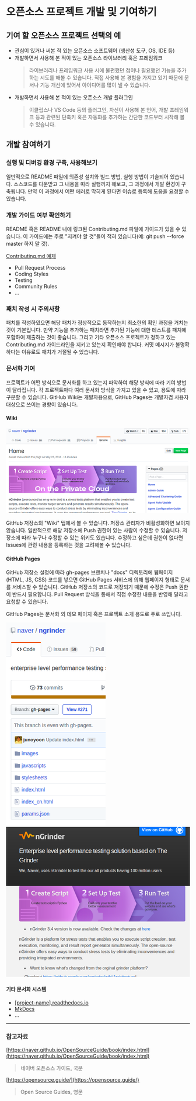 # 오픈소스 프로젝트 개발 및 기여하기

## 기여 할 오픈소스 프로젝트 선택의 예

- 관심이 있거나 써본 적 있는 오픈소스 소프트웨어 (생산성 도구, OS, IDE 등)
- 개발하면서 사용해 본 적이 있는 오픈소스 라이브러리 혹은 프레임워크
  > 라이브러리나 프레임워크 사용 시에 불편했던 점이나 필요했던 기능을 추가하는 시도를 해볼 수 있습니다. 직접 사용해 본 경험을 가지고 있기 때문에 문서나 기능 개선에 있어서 아이디어를 많이 낼 수 있습니다.
- 개발하면서 사용해 본 적이 있는 오픈소스 개발 플러그인
  > 이클립스나 VS Code 등의 플러그인, 자신이 사용해 본 언어, 개발 프레임워크 등과 관련된 단축키 혹은 자동화를 추가하는 간단한 코드부터 시작해 볼 수 있습니다.

## 개발 참여하기

### 실행 및 디버깅 환경 구축, 사용해보기

일반적으로 README 파일에 의존성 설치와 빌드 방법, 실행 방법이 기술되어 있습니다. 소스코드를 다운받고 그 내용을 따라 실행까지 해보고, 그 과정에서 개발 환경이 구축됩니다. 만약 이 과정에서 어떤 에러로 막히게 된다면 이슈로 등록해 도움을 요청할 수 있습니다.

### 개발 가이드 여부 확인하기

README 혹은 README 내에 링크된 Contributing.md 파일에 가이드가 있을 수 있습니다. 이 가이드에는 주로 "지켜야 할 것"들이 적혀 있습니다(예: git push --force master 하지 말 것).

[Contributing.md 예제](https://gist.github.com/PurpleBooth/b24679402957c63ec426)

- Pull Request Process
- Coding Styles
- Testing
- Community Rules
- ...

### 패치 작성 시 주의사항

패치를 작성하였으면 해당 패치가 정상적으로 동작하는지 최소한의 확인 과정을 거치는 것이 기본입니다. 만약 기능을 추가하는 패치라면 추가된 기능에 대한 테스트를 패치에 포함하여 제출하는 것이 좋습니다. 그리고 기타 오픈소스 프로젝트가 정하고 있는 Contributing.md 가이드라인을 지키고 있는지 확인해야 합니다. 커밋 메시지가 불명확하다는 이유로도 패치가 거절될 수 있습니다.

### 문서화 기여

프로젝트가 어떤 방식으로 문서화를 하고 있는지 파악하여 해당 방식에 따라 기여 방법이 달라집니다. 각 프로젝트마다 여러 문서화 방식을 가지고 있을 수 있고, 용도에 따라 구분할 수 있습니다. GitHub Wiki는 개발자용으로, GitHub Pages는 개발자겸 사용자 대상으로 쓰이는 경향이 있습니다.

#### Wiki

![](images/github-wiki-example.png)

GitHub 저장소의 "Wiki" 탭에서 볼 수 있습니다. 저장소 관리자가 비활성화하면 보이지 않습니다. 일반적으로 해당 저장소에 Push 권한이 있는 사람이 수정할 수 있습니다. 저장소에 따라 누구나 수정할 수 있는 위키도 있습니다. 수정하고 싶은데 권한이 없다면 Issues에 관련 내용을 등록하는 것을 고려해볼 수 있습니다.

#### GitHub Pages

GitHub 저장소 설정에 따라 gh-pages 브랜치나 "docs" 디렉토리에 웹페이지(HTML, JS, CSS) 코드를 넣으면 GitHub Pages 서비스에 의해 웹페이지 형태로 문서를 서비스할 수 있습니다. GitHub 저장소의 코드로 저장되기 때문에 수정은 Push 권한이 반드시 필요합니다. Pull Request 방식을 통해서 직접 수정한 내용을 반영해 달라고 요청할 수 있습니다.

GitHub Pages는 문서화 외 데모 페이지 혹은 프로젝트 소개 용도로 주로 쓰입니다.

![](images/github-pages-branch-example.png)
![](images/github-pages-example.png)

#### 기타 문서화 시스템

- [\[project-name\].readthedocs.io](https://readthedocs.org/)
- [MkDocs](http://www.mkdocs.org/)
- ...

---

### 참고자료

[https://naver.github.io/OpenSourceGuide/book/index.html](https://naver.github.io/OpenSourceGuide/book/index.html)
> 네이버 오픈소스 가이드, 국문

[https://opensource.guide/](https://opensource.guide/)
> Open Source Guides, 영문
